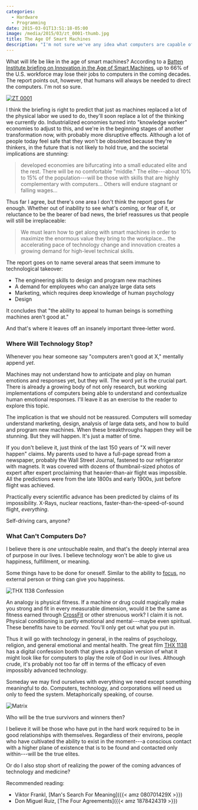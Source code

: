 ```yaml
---
categories:
  - Hardware
  - Programming
date: 2015-03-01T13:51:18-05:00
image: /media/2015/03/zt_0001-thumb.jpg
title: The Age Of Smart Machines
description: "I'm not sure we've any idea what computers are capable of."
---
```


What will life be like in the age of smart machines? According to a [Batten
Institute briefing on Innovation in the Age of Smart
Machines](http://issuu.com/batteninstitute/docs/smartmachines-120414-issuu), up
to 66% of the U.S. workforce may lose their jobs to computers in the coming
decades. The report points out, however, that humans will always be needed to
direct the computers. I'm not so sure.

[![ZT 0001](/media/2015/03/zt_0001-thumb.jpg)](/media/2015/03/zt_0001.jpg)

<!--more-->

I think the briefing is right to predict that just as machines replaced a lot of
the physical labor we used to do, they'll soon replace a lot of the thinking we
currently do. Industrialized economies turned into "knowledge worker" economies
to adjust to this, and we're in the beginning stages of another transformation
now, with probably more disruptive effects. Although a lot of people today feel
safe that they won't be obsoleted because they're thinkers, in the future that
is not likely to hold true, and the societal implications are stunning:

> developed economies are bifurcating into a small educated elite and the rest.
> There will be no comfortable "middle." The elite---about 10% to 15% of the
> population---will be those with skills that are highly complementary with
> computers... Others will endure stagnant or falling wages...

Thus far I agree, but there's one area I don't think the report goes far enough.
Whether out of inability to see what's coming, or fear of it, or reluctance to
be the bearer of bad news, the brief reassures us that people will still be
irreplaceable:

> We must learn how to get along with smart machines in order to maximize the
> enormous value they bring to the workplace... the accelerating pace of
> technology change and innovation creates a growing demand for high-level
> technical skills.

The report goes on to name several areas that seem immune to technological takeover:

* The engineering skills to design and program new machines
* A demand for employees who can analyze large data sets
* Marketing, which requires deep knowledge of human psychology
* Design

It concludes that "the ability to appeal to human beings is something machines
aren't good at."

And that's where it leaves off an insanely important three-letter word.

### Where Will Technology Stop?

Whenever you hear someone say "computers aren't good at X," mentally append *yet*.

Machines may not understand how to anticipate and play on human emotions and
responses yet, but they will. The word *yet* is the crucial part. There is
already a growing body of not only research, but working implementations of
computers being able to understand and contextualize human emotional responses.
I'll leave it as an exercise to the reader to explore this topic.

The implication is that we should not be reassured. Computers will someday
understand marketing, design, analysis of large data sets, and how to build and
program new machines. When these breakthroughs happen they will be stunning. But
they will happen. It's just a matter of time.

If you don't believe it, just think of the last 150 years of "X will never
happen" claims. My parents used to have a full-page spread from a newspaper,
probably the Wall Street Journal, fastened to our refrigerator with magnets. It
was covered with dozens of thumbnail-sized photos of expert after expert
proclaiming that heavier-than-air flight was impossible. All the predictions
were from the late 1800s and early 1900s, just before flight was achieved.

Practically every scientific advance has been predicted by claims of its
impossibility.  X-Rays, nuclear reactions, faster-than-the-speed-of-sound
flight, *everything*.

Self-driving cars, anyone?

### What Can't Computers Do?

I believe there is *one* untouchable realm, and that's the deeply internal area
of purpose in our lives. I believe technology won't be able to give us happiness, fulfillment, or meaning.

Some things have to be done for oneself. Similar to the ability to
[focus](/blog/2014/07/05/on-focus/), no external person or thing can give you
happiness.

![THX 1138 Confession](/media/2015/03/thx-1138.jpg)

An analogy is physical fitness. If a machine or drug could magically make you
strong and fit in every measurable dimension, would it be the same as fitness
earned through [CrossFit](/blog/2014/01/20/crossfit-safety/) or other strenuous
work? I claim it is not. Physical conditioning is partly emotional and
mental---maybe even spiritual. These benefits have to be *earned.* You'll only
get out what you put in.

Thus it will go with technology in general, in the realms of psychology,
religion, and general emotional and mental health. The great film [THX
1138](https://www.youtube.com/watch?v=ly_djozCksg) has a digital confession
booth that gives a dystopian version of what it might look like for
computers to play the role of God in our lives. Although crude, it's probably
not too far off in terms of the efficacy of even impossibly advanced technology.

Someday we may find ourselves with everything we need except something
meaningful to do. Computers, technology, and corporations will need us only to
feed the system. Metaphorically speaking, of course.

![Matrix](/media/2015/03/matrix.jpg)

Who will be the true survivors and winners then?

I believe it will be those who have put in the hard work required to be in good
relationships with themselves. Regardless of their environs, people who have
cultivated the ability to exist in the moment---a conscious contact with a
higher plane of existence that is to be found and contacted only within---will
be the true elites.

Or do I also stop short of realizing the power of the coming advances of
technology and medicine?

Recommended reading:

* Viktor Frankl, [Man's Search For Meaning]({{< amz 080701429X >}})
* Don Miguel Ruiz, [The Four Agreements]({{< amz 1878424319 >}})


